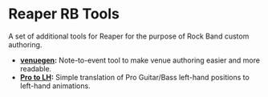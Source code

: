 # Reaper RB Tools

A set of additional tools for Reaper for the purpose of Rock Band custom authoring.

* **[venuegen](./venugen):** Note-to-event tool to make venue authoring easier and more readable.
* **[Pro to LH](./ProToLH):** Simple translation of Pro Guitar/Bass left-hand positions to left-hand animations.